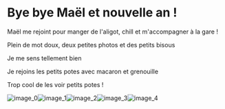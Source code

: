 # Bye bye Maël et nouvelle an !
Maël me rejoint pour manger de l'aligot, chill et m'accompagner à la gare !

Plein de mot doux, deux petites photos et des petits bisous 

Je me sens tellement bien 

Je rejoins les petits potes avec macaron et grenouille

Trop cool de les voir petits potes !

![image_0](images/image_119.jpg)![image_1](images/image_120.jpg)![image_2](images/image_121.jpg)![image_3](images/image_122.jpg)![image_4](images/image_123.jpg)